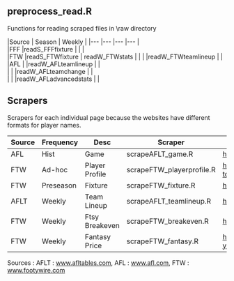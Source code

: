 ## preprocess_read.R
Functions for reading scraped files in \raw directory  

|Source | Season | Weekly | 
|--- |--- |--- |--- |  
|FFF |readS_FFFfixture |  |  |  
|FTW |readS_FTWfixture | readW_FTWstats |
|  |  |readW_FTWteamlineup |  |    
|AFL |  |readW_AFLteamlineup |  |    
|  |  |readW_AFLteamchange |  |    
|  |  |readW_AFLadvancedstats |  |    





## Scrapers 
Scrapers for each individual page because the websites have different formats for player names.

|Source | Frequency | Desc | Scraper | Link |   
|--- |--- |--- |--- | --- |   
|AFL | Hist | Game | scrapeAFLT_game.R | https://afltables.com/afl/stats/biglists/bg3.txt |   
|FTW | Ad-hoc | Player Profile | scrapeFTW_playerprofile.R | https://www.footywire.com/afl/footy/pr-hawthorn-hawks--tom-mitchell | 
|FTW | Preseason | Fixture | scrapeFTW_fixture.R | https://www.footywire.com/afl/footy/ft_match_list?year=2017 |   
|AFLT | Weekly | Team Lineup | scrapeAFLT_teamlineup.R | https://www.afl.com.au/match-centre/2012/1/gws-v-syd |  
|FTW | Weekly | Ftsy Breakeven | scrapeFTW_breakeven.R | https://www.footywire.com/afl/footy/dream_team_breakevens |  
|FTW | Weekly | Fantasy Price | scrapeFTW_fantasy.R | https://www.footywire.com/afl/footy/dream_team_round?year=2019&round=1&p=DE&s=T |  
  

Sources :
AFLT : www.afltables.com, AFL : www.afl.com, FTW : www.footywire.com

